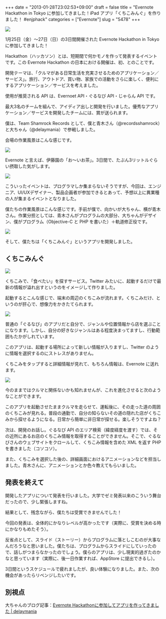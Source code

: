 +++
date = "2013-01-28T23:02:53+09:00"
draft = false
title = "Evernote Hackathon in Tokyo に参加してきました！iPad アプリ「くちこみんぐ」を作りました！ #enjphack"
categories = ["Evernote"]
slug = "5478"
+++

![](/images/2013/01/5478_1.jpg)

1月25日（金）〜27日（日）の3日間開催された Evernote Hackathon in Tokyo に参加してきました！

Hackathon（ハッカソン）とは、短期間で何かモノを作って発表するイベントです。この Evernote Hackathon の日本における開催は、初、とのことです。

開発テーマは、「クルマがある日常生活を充実させるためのアプリケーション／サービス」。旅行、アウトドア、買い物、家族での活動をさらに楽しく、便利にするアプリケーション／サービスを考えました。

使用が推奨される API は、Evernoet API・ぐるなび API・じゃらん API です。

最大3名のチームを組んで、アイディア出しと開発を行いました。優秀なアプリケーション／サービスを開発したチームには、賞が送られます。

僕は、Team Shamrock Records として、僕と青木さん（@recordsshamrock）と大ちゃん（@delaymania）で参戦しました。

会場の作業風景はこんな感じです。

![](/images/2013/01/5478_2.jpg)

Evernote と言えば、伊藤園の「お〜いお茶」。3日間で、たぶん3リットルぐらい摂取した気がします。

![](/images/2013/01/5478_3.jpg)

こういったイベントは、プログラマしか集まらないそうですが、今回は、エンジニア、UI/UXデザイナー、製品企画者が参加できるとあって、予想以上に異業種の人が集まるイベントとなりました。

僕たちの作業風景はこんな感じです。手前が僕で、向かいが大ちゃん、横が青木さん。作業分担としては、青木さんがプログラムの大部分、大ちゃんがデザイン、僕がプログラム（Objective-C と PHP を書いた）＋軌道修正役です。

![](/images/2013/01/5478_4.jpg)

そして、僕たちは「くちこみんぐ」というアプリを開発しました。

## くちこみんぐ

![](/images/2013/01/5478_5.png)

くちこみで、「食べたい」を探すサービス。Twitter みたいに、起動するだけで最新の情報が溢れ出すというのをイメージして作りました。

起動するとこんな感じで、端末の周辺のくちこみが流れます。くちこみだけ、というのが肝心で、想像力をかきたてられます。

![](/images/2013/01/5478_6.png)

普通の「ぐるなび」のアプリだと自分で、ジャンルや位置情報から店を選ぶことになります。しかし、自分の好きなジャンルはある程度決まってますし、行動範囲もたかがしれています。

このアプリは、起動する場所によって新しい情報が入りますし、Twitter のように情報を選択するのにストレスがありません。

くちこみをタップすると詳細情報が見れて、もちろん情報は、Evernote に送れます。

![](/images/2013/01/5478_7.png)

今のままではクルマと関係ないかも知れませんが、これを進化させると次のようなことができます。

このアプリを起動させたままクルマを走らせて、運転後に、その走った道の周囲のくちこみが見れる。普段の通勤で、自分の知らないその道の隠れた店がくちこみから探せるようになる。日常から簡単に非日常が探せる。楽しそうですよね？

次は、開発のお話し。ぐるなび API のエリア検索（緯度経度を渡す）では、その近所にあるお店のくちこみ情報を取得することができません。そこで、ぐるなびさんのウェブサイトをクロールして、くちこみ情報を含めた XML を返す PHP を書きました（コソコソ）。

また、くちこみを選択した後の、詳細画面におけるアニメーションなどを担当しました。青木さんに、アニメーションとか色々教えてもらいました。

## 発表を終えて

開発したアプリについて発表を行いました。大学でゼミ発表以来のこういう舞台だったので、少し緊張しますね。

結果として、残念ながら、僕たちは受賞できませんでした！

今回の発表は、全体的にかなりレベルが高かったです（実際に、受賞を決める時にかなりもめたそう）。

反省点として、スライド（ストーリー）からプログラムに落としこむのが大事なんだろうなと思いました。僕たちは、プログラムからスライドにしていったので、話しがつまらなかったのでしょう。僕らのアプリは、少し現実的過ぎたのかなと思っています（実際に、後一日作業すれば、AppStore に提出できるし）。

3日間というスケジュールで疲れましたが、良い体験になりました。また、次の機会があったらリベンジしたいです。

## 別視点

大ちゃんのブログ記事：[Evernote Hackathonに参加してアプリを作ってきました | delaymania](http://delaymania.com/201301/event/evernote_hackathon/)
